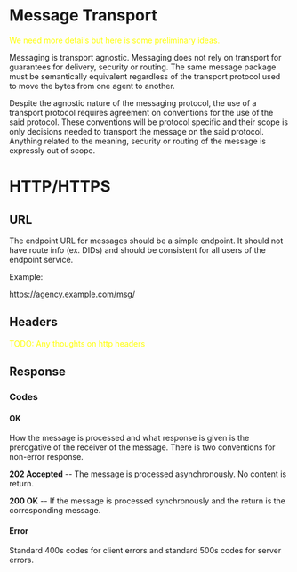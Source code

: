 # Message Transport
<span style="color:yellow">We need more details but here is some preliminary ideas.</span>

Messaging is transport agnostic. Messaging does not rely on transport for guarantees for delivery, security or routing. The same message package must be semantically equivalent regardless of the transport protocol used to move the bytes from one agent to another.

Despite the agnostic nature of the messaging protocol, the use of a transport protocol requires agreement on conventions for the use of the said protocol. These conventions will be protocol specific and their scope is only decisions needed to transport the message on the said protocol. Anything related to the meaning, security or routing of the message is expressly out of scope.

# HTTP/HTTPS
## URL
The endpoint URL for messages should be a simple endpoint. It should not have route info (ex. DIDs) and should be consistent for all users of the endpoint service.

Example:

https://agency.example.com/msg/
## Headers
<!-- We need a content-type for sovrin messages. Maybe application/sov-msg ??-->
<span style="color:yellow">TODO: Any thoughts on http headers</span>
## Response
### Codes
#### OK
How the message is processed and what response is given is the prerogative of the receiver of the message. There is two conventions for non-error response.

**202 Accepted** -- The message is processed asynchronously. No content is return.

**200 OK** -- If the message is processed synchronously and the return is the corresponding message.

#### Error
Standard 400s codes for client errors and standard 500s codes for server errors.